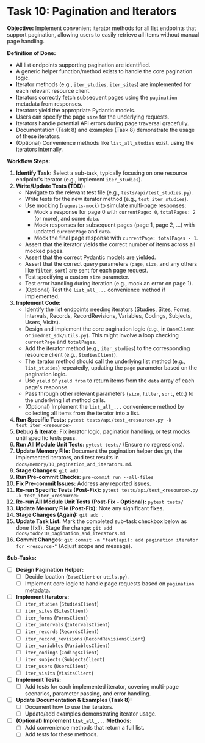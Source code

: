 # Task 10: Pagination and Iterators

**Objective:** Implement convenient iterator methods for all list endpoints that support pagination, allowing users to easily retrieve all items without manual page handling.

**Definition of Done:**

* All list endpoints supporting pagination are identified.
* A generic helper function/method exists to handle the core pagination logic.
* Iterator methods (e.g., `iter_studies`, `iter_sites`) are implemented for each relevant resource client.
* Iterators correctly fetch subsequent pages using the `pagination` metadata from responses.
* Iterators yield the appropriate Pydantic models.
* Users can specify the page `size` for the underlying requests.
* Iterators handle potential API errors during page traversal gracefully.
* Documentation (Task 8) and examples (Task 8) demonstrate the usage of these iterators.
* (Optional) Convenience methods like `list_all_studies` exist, using the iterators internally.

**Workflow Steps:**

1. **Identify Task:** Select a sub-task, typically focusing on one resource endpoint's iterator (e.g., implement `iter_studies`).
2. **Write/Update Tests (TDD):**
   * Navigate to the relevant test file (e.g., `tests/api/test_studies.py`).
   * Write tests for the new iterator method (e.g., `test_iter_studies`).
   * Use mocking (`requests-mock`) to simulate multi-page responses:
     * Mock a response for page 0 with `currentPage: 0`, `totalPages: 2` (or more), and some `data`.
     * Mock responses for subsequent pages (page 1, page 2, ...) with updated `currentPage` and `data`.
     * Mock the final page response with `currentPage: totalPages - 1`.
   * Assert that the iterator yields the correct number of items across all mocked pages.
   * Assert that the correct Pydantic models are yielded.
   * Assert that the correct query parameters (`page`, `size`, and any others like `filter`, `sort`) are sent for each page request.
   * Test specifying a custom `size` parameter.
   * Test error handling during iteration (e.g., mock an error on page 1).
   * (Optional) Test the `list_all_...` convenience method if implemented.
3. **Implement Code:**
   * Identify the list endpoints needing iterators (Studies, Sites, Forms, Intervals, Records, RecordRevisions, Variables, Codings, Subjects, Users, Visits).
   * Design and implement the core pagination logic (e.g., in `BaseClient` or `imednet_sdk/utils.py`). This might involve a loop checking `currentPage` and `totalPages`.
   * Add the iterator method (e.g., `iter_studies`) to the corresponding resource client (e.g., `StudiesClient`).
   * The iterator method should call the underlying list method (e.g., `list_studies`) repeatedly, updating the `page` parameter based on the pagination logic.
   * Use `yield` or `yield from` to return items from the `data` array of each page's response.
   * Pass through other relevant parameters (`size`, `filter`, `sort`, etc.) to the underlying list method calls.
   * (Optional) Implement the `list_all_...` convenience method by collecting all items from the iterator into a list.
4. **Run Specific Tests:** `pytest tests/api/test_<resource>.py -k test_iter_<resource>`
5. **Debug & Iterate:** Fix iterator logic, pagination handling, or test mocks until specific tests pass.
6. **Run All Module Unit Tests:** `pytest tests/` (Ensure no regressions).
7. **Update Memory File:** Document the pagination helper design, the implemented iterators, and test results in `docs/memory/10_pagination_and_iterators.md`.
8. **Stage Changes:** `git add .`
9. **Run Pre-commit Checks:** `pre-commit run --all-files`
10. **Fix Pre-commit Issues:** Address any reported issues.
11. **Re-run Specific Tests (Post-Fix):** `pytest tests/api/test_<resource>.py -k test_iter_<resource>`
12. **Re-run All Module Unit Tests (Post-Fix - Optional):** `pytest tests/`
13. **Update Memory File (Post-Fix):** Note any significant fixes.
14. **Stage Changes (Again):** `git add .`
15. **Update Task List:** Mark the completed sub-task checkbox below as done (`[x]`). Stage the change: `git add docs/todo/10_pagination_and_iterators.md`
16. **Commit Changes:** `git commit -m "feat(api): add pagination iterator for <resource>"` (Adjust scope and message).

**Sub-Tasks:**

* [ ] **Design Pagination Helper:**
  * [ ] Decide location (`BaseClient` or `utils.py`).
  * [ ] Implement core logic to handle page requests based on `pagination` metadata.
* [ ] **Implement Iterators:**
  * [ ] `iter_studies` (`StudiesClient`)
  * [ ] `iter_sites` (`SitesClient`)
  * [ ] `iter_forms` (`FormsClient`)
  * [ ] `iter_intervals` (`IntervalsClient`)
  * [ ] `iter_records` (`RecordsClient`)
  * [ ] `iter_record_revisions` (`RecordRevisionsClient`)
  * [ ] `iter_variables` (`VariablesClient`)
  * [ ] `iter_codings` (`CodingsClient`)
  * [ ] `iter_subjects` (`SubjectsClient`)
  * [ ] `iter_users` (`UsersClient`)
  * [ ] `iter_visits` (`VisitsClient`)
* [ ] **Implement Tests:**
  * [ ] Add tests for each implemented iterator, covering multi-page scenarios, parameter passing, and error handling.
* [ ] **Update Documentation & Examples (Task 8):**
  * [ ] Document how to use the iterators.
  * [ ] Update/add examples demonstrating iterator usage.
* [ ] **(Optional) Implement `list_all_...` Methods:**
  * [ ] Add convenience methods that return a full list.
  * [ ] Add tests for these methods.
